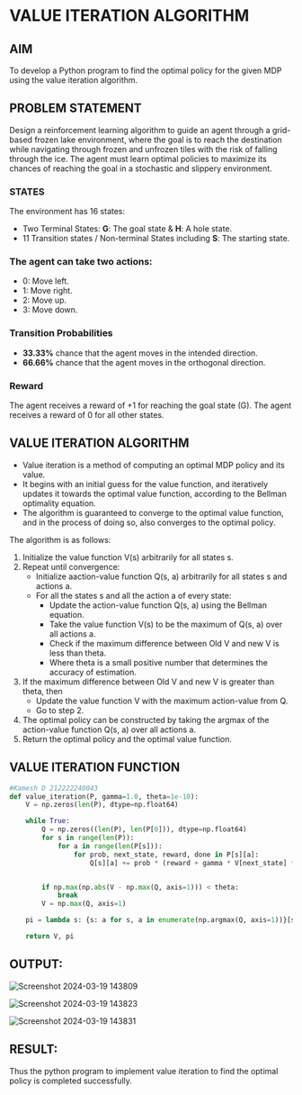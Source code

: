 # VALUE ITERATION ALGORITHM

## AIM

To develop a Python program to find the optimal policy for the given MDP using the value iteration algorithm.

## PROBLEM STATEMENT

Design a reinforcement learning algorithm to guide an agent through a grid-based frozen lake environment, where the goal is to reach the destination while navigating through frozen and unfrozen tiles with the risk of falling through the ice. The agent must learn optimal policies to maximize its chances of reaching the goal in a stochastic and slippery environment.

### STATES

The environment has 16 states:

- Two Terminal States: **G**: The goal state & **H**: A hole state.
- 11 Transition states / Non-terminal States including **S**: The starting state.

### The agent can take two actions:

- 0: Move left.
- 1: Move right.
- 2: Move up.
- 3: Move down.

### Transition Probabilities

- **33.33%** chance that the agent moves in the intended direction.
- **66.66%** chance that the agent moves in the orthogonal direction.

### Reward

The agent receives a reward of +1 for reaching the goal state (G). The agent receives a reward of 0 for all other states.

## VALUE ITERATION ALGORITHM

- Value iteration is a method of computing an optimal MDP policy and its value.
- It begins with an initial guess for the value function, and iteratively updates it towards the optimal value function, according to the Bellman optimality equation.
- The algorithm is guaranteed to converge to the optimal value function, and in the process of doing so, also converges to the optimal policy.

The algorithm is as follows:

1. Initialize the value function V(s) arbitrarily for all states s.
2. Repeat until convergence:
   - Initialize aaction-value function Q(s, a) arbitrarily for all states s and actions a.
   - For all the states s and all the action a of every state:
     - Update the action-value function Q(s, a) using the Bellman equation.
     - Take the value function V(s) to be the maximum of Q(s, a) over all actions a.
     - Check if the maximum difference between Old V and new V is less than theta.
     - Where theta is a small positive number that determines the accuracy of estimation.
3. If the maximum difference between Old V and new V is greater than theta, then
   - Update the value function V with the maximum action-value from Q.
   - Go to step 2.
4. The optimal policy can be constructed by taking the argmax of the action-value function Q(s, a) over all actions a.
5. Return the optimal policy and the optimal value function.

## VALUE ITERATION FUNCTION

```py
#Kamesh D 212222240043
def value_iteration(P, gamma=1.0, theta=1e-10):
    V = np.zeros(len(P), dtype=np.float64)

    while True:
        Q = np.zeros((len(P), len(P[0])), dtype=np.float64)
        for s in range(len(P)):
            for a in range(len(P[s])):
                for prob, next_state, reward, done in P[s][a]:
                    Q[s][a] += prob * (reward + gamma * V[next_state] * (not done))


        if np.max(np.abs(V - np.max(Q, axis=1))) < theta:
            break
        V = np.max(Q, axis=1)

    pi = lambda s: {s: a for s, a in enumerate(np.argmax(Q, axis=1))}[s]

    return V, pi
```

## OUTPUT:
![Screenshot 2024-03-19 143809](https://github.com/KameshLeVI/rl-value-iteration/assets/120780633/de73c7ad-aade-4198-afef-3728fde96260)

![Screenshot 2024-03-19 143823](https://github.com/KameshLeVI/rl-value-iteration/assets/120780633/2e5d4c09-afa9-483f-8004-5cf94e0243da)

![Screenshot 2024-03-19 143831](https://github.com/KameshLeVI/rl-value-iteration/assets/120780633/6f7d4fe9-2872-4a7f-8f3b-307c200bc95f)

## RESULT:

Thus the python program to implement value iteration to find the optimal policy is completed successfully.
